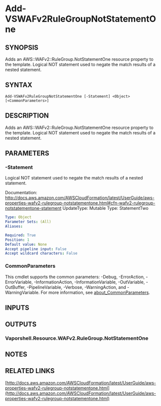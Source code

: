 # Add-VSWAFv2RuleGroupNotStatementOne

## SYNOPSIS
Adds an AWS::WAFv2::RuleGroup.NotStatementOne resource property to the template.
Logical NOT statement used to negate the match results of a nested statement.

## SYNTAX

```
Add-VSWAFv2RuleGroupNotStatementOne [-Statement] <Object> [<CommonParameters>]
```

## DESCRIPTION
Adds an AWS::WAFv2::RuleGroup.NotStatementOne resource property to the template.
Logical NOT statement used to negate the match results of a nested statement.

## PARAMETERS

### -Statement
Logical NOT statement used to negate the match results of a nested statement.

Documentation: http://docs.aws.amazon.com/AWSCloudFormation/latest/UserGuide/aws-properties-wafv2-rulegroup-notstatementone.html#cfn-wafv2-rulegroup-notstatementone-statement
UpdateType: Mutable
Type: StatementTwo

```yaml
Type: Object
Parameter Sets: (All)
Aliases:

Required: True
Position: 1
Default value: None
Accept pipeline input: False
Accept wildcard characters: False
```

### CommonParameters
This cmdlet supports the common parameters: -Debug, -ErrorAction, -ErrorVariable, -InformationAction, -InformationVariable, -OutVariable, -OutBuffer, -PipelineVariable, -Verbose, -WarningAction, and -WarningVariable. For more information, see [about_CommonParameters](http://go.microsoft.com/fwlink/?LinkID=113216).

## INPUTS

## OUTPUTS

### Vaporshell.Resource.WAFv2.RuleGroup.NotStatementOne
## NOTES

## RELATED LINKS

[http://docs.aws.amazon.com/AWSCloudFormation/latest/UserGuide/aws-properties-wafv2-rulegroup-notstatementone.html](http://docs.aws.amazon.com/AWSCloudFormation/latest/UserGuide/aws-properties-wafv2-rulegroup-notstatementone.html)


